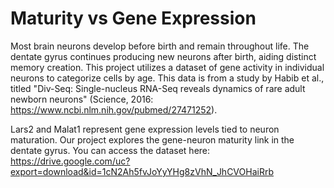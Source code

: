 # Maturity vs Gene Expression

Most brain neurons develop before birth and remain throughout life. The dentate gyrus continues producing new neurons after birth, aiding distinct memory creation. This project utilizes a dataset of gene activity in individual neurons to categorize cells by age. This data is from a study by Habib et al., titled "Div-Seq: Single-nucleus RNA-Seq reveals dynamics of rare adult newborn neurons" (Science, 2016: https://www.ncbi.nlm.nih.gov/pubmed/27471252).

Lars2 and Malat1 represent gene expression levels tied to neuron maturation. Our project explores the gene-neuron maturity link in the dentate gyrus. You can access the dataset here: https://drive.google.com/uc?export=download&id=1cN2Ah5fvJoYyYHg8zVhN_JhCVOHaiRrb
